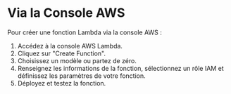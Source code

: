 # Via la Console AWS

Pour créer une fonction Lambda via la console AWS :

1. Accédez à la console AWS Lambda.
2. Cliquez sur "Create Function".
3. Choisissez un modèle ou partez de zéro.
4. Renseignez les informations de la fonction, sélectionnez un rôle IAM et définissez les paramètres de votre fonction.
5. Déployez et testez la fonction.
